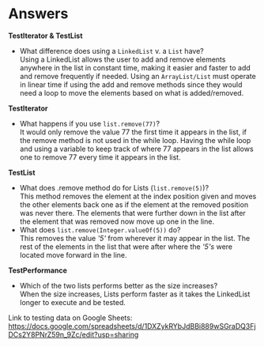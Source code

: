 # Answers
__TestIterator & TestList__
- What difference does using a `LinkedList` v. a `List` have?  
Using a LinkedList allows the user to add and remove elements anywhere in the list in
constant time, making it easier and faster to add and remove frequently if needed. Using
an `ArrayList/List` must operate in linear time if using the add and remove methods since they
would need a loop to move the elements based on what is added/removed. 

__TestIterator__
- What happens if you use `list.remove(77)`?  
It would only remove the value 77 the first time it appears in the list, if the remove
method is not used in the while loop. Having the while loop and using a variable to keep track
of where 77 appears in the list allows one to remove 77 every time it appears in the list.

__TestList__
- What does .remove method do for Lists (`list.remove(5)`)?  
This method removes the element at the index position given and moves the other elements 
back one as if the element at the removed position was never there. The elements that were
further down in the list after the element that was removed now move up one in the line.
- What does `list.remove(Integer.valueOf(5))` do?  
This removes the value _'5'_ from wherever it may appear in the list. The rest of the 
elements in the list that were after where the _'5's_ were located move forward in the line.

__TestPerformance__
- Which of the two lists performs better as the size increases?  
When the size increases, Lists perform faster as it takes the LinkedList longer to 
execute and be tested. 

Link to testing data on Google Sheets:  
https://docs.google.com/spreadsheets/d/1DXZykRYbJdBBi889wSGraDQ3FjDCs2Y8PNrZ59n_9Zc/edit?usp=sharing
